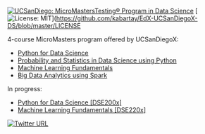 [![UCSanDiego: MicroMastersTesting<sup>&reg;</sup> Program in Data Science](https://img.shields.io/badge/UCSanDiego-MicroMasters%C2%AE%20Program%20in%20Data%20Science-blue)](https://www.edx.org/micromasters/uc-san-diegox-data-science) [![License: MIT](https://img.shields.io/badge/License-MIT-green.svg)](https://github.com/kabartay/EdX-UCSanDiegoX-DS/blob/master/LICENSE

4-course MicroMasters program offered by UCSanDiegoX:

* [Python for Data Science](https://www.edx.org/course/python-for-data-science-2)
* [Probability and Statistics in Data Science using Python](https://www.edx.org/course/probability-and-statistics-in-data-science-using-p)
* [Machine Learning Fundamentals](https://www.edx.org/course/machine-learning-fundamentals-2)
* [Big Data Analytics using Spark](https://www.edx.org/course/big-data-analytics-using-spark)

In progress:
* [Python for Data Science [DSE200x]](https://github.com/kabartay/EdX-UCSanDiegoX-DS/tree/master/DSE200x)
* [Machine Learning Fundamentals [DSE220x]](https://github.com/kabartay/EdX-UCSanDiegoX-DS/tree/master/DSE220x)

[![Twitter URL](https://img.shields.io/twitter/url/https/twitter.com/fold_left.svg?style=social&label=Follow%20%40circassia_ai)](https://twitter.com/circassia_ai)
